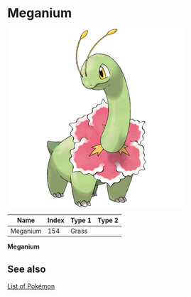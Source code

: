 # Meganium


![Meganium](images/154.png)

| **Name** | **Index** | **Type 1** | **Type 2** |
|----|----|----|----|
| Meganium | 154 | Grass  |  |

**Meganium** 

## See also

[List of Pokémon](../pokemon.md)
